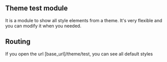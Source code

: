 ## Theme test module

It is a module to show all style elements from a theme. It's very flexible and you can modify it when you needed.

## Routing

If you open the url [base_url]/theme/test, you can see all default styles